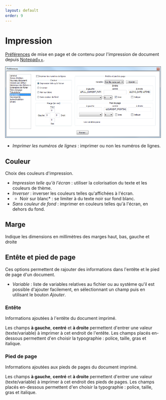```yaml
---
layout: default
order: 9
---
```

# Impression

[Préférences](preferences.md) de mise en page et de contenu pour l'impression de document depuis [Notepad++](notepad++.md).

![Interface](/images/preferences/09_print.png)

- *Imprimer les numéros de lignes* : imprimer ou non les numéros de lignes.

## Couleur

Choix des couleurs d'impression.

- *Impression telle qu'à l'écran* : utiliser la colorisation du texte et les couleurs de thème.
- *Inverser* : inverser les couleurs telles qu'affichées à l'écran.
- * Noir sur blanc* : se limiter à du texte noir sur fond blanc.
- *Sans couleur de fond* : imprimer en couleurs telles qu'à l'écran, en dehors du fond.

## Marge

Indique les dimensions en millimètres des marges haut, bas, gauche et droite

## Entête et pied de page

Ces options permettent de rajouter des informations dans l'entête et le pied de page d'un document.

- *Variable* : liste de variables relatives au fichier ou au système qu'il est possible d'ajouter facilement, en sélectionnant un champ puis en utilisant le bouton *Ajouter*.

### Entête

Informations ajoutées à l'entête du document imprimé.

Les champs **à gauche**, **centré** et **à droite** permettent d'entrer une valeur (texte/variable) à imprimer à cet endroit de l'entête. Les champs placés en-dessous permettent d'en choisir la typographie : police, taille, gras et italique.

### Pied de page

Informations ajoutées aux pieds de pages du document imprimé.

Les champs **à gauche**, **centré** et **à droite** permettent d'entrer une valeur (texte/variable) à imprimer à cet endroit des pieds de pages. Les champs placés en-dessous permettent d'en choisir la typographie : police, taille, gras et italique.
